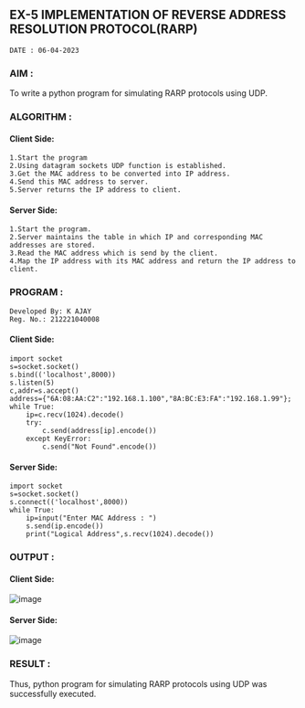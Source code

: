 ## EX-5 IMPLEMENTATION OF REVERSE ADDRESS RESOLUTION PROTOCOL(RARP)
```
DATE : 06-04-2023
```
### AIM :
To write a python program for simulating RARP protocols using UDP.
### ALGORITHM :
#### Client Side:
```
1.Start the program
2.Using datagram sockets UDP function is established.
3.Get the MAC address to be converted into IP address.
4.Send this MAC address to server.
5.Server returns the IP address to client.
```
#### Server Side:
```
1.Start the program.
2.Server maintains the table in which IP and corresponding MAC addresses are stored.
3.Read the MAC address which is send by the client.
4.Map the IP address with its MAC address and return the IP address to client.
```
### PROGRAM :
```
Developed By: K AJAY
Reg. No.: 212221040008
```
#### Client Side:
```
import socket
s=socket.socket()
s.bind(('localhost',8000))
s.listen(5)
c,addr=s.accept()
address={"6A:08:AA:C2":"192.168.1.100","8A:BC:E3:FA":"192.168.1.99"};
while True:
    ip=c.recv(1024).decode()
    try:
        c.send(address[ip].encode())
    except KeyError:
        c.send("Not Found".encode()) 
```
#### Server Side:
```
import socket
s=socket.socket()
s.connect(('localhost',8000))
while True:
    ip=input("Enter MAC Address : ")
    s.send(ip.encode())
    print("Logical Address",s.recv(1024).decode())
```
### OUTPUT :
#### Client Side:
![image](https://github.com/Pavan-Gv/EX-5/assets/94827772/50bbbf75-fbb7-4eab-a625-458a64beffe2)
#### Server Side:
![image](https://github.com/Pavan-Gv/EX-5/assets/94827772/95bd1a73-46ca-41cf-ac18-1042717f7f6d)
### RESULT :
Thus, python program for simulating RARP protocols using UDP was successfully executed.
